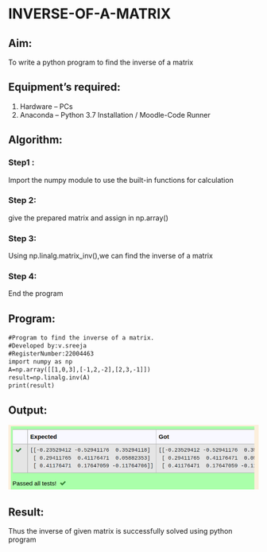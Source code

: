 # INVERSE-OF-A-MATRIX
## Aim:
To write a python program to find the inverse of a matrix
## Equipment’s required:
1. 	Hardware – PCs
2. 	Anaconda – Python 3.7 Installation / Moodle-Code Runner
## Algorithm:
### Step1 : 
Import the numpy module to use the built-in functions for calculation
### Step 2:
give the prepared matrix and assign in np.array() 
### Step 3: 
Using np.linalg.matrix_inv(),we can find the inverse of a matrix
### Step 4: 
End the program

## Program:
```
#Program to find the inverse of a matrix.
#Developed by:v.sreeja
#RegisterNumber:22004463
import numpy as np
A=np.array([[1,0,3],[-1,2,-2],[2,3,-1]])
result=np.linalg.inv(A)
print(result)
```
## Output:
!['output'](/inverseofamatrix.png)
## Result:
Thus the inverse of given matrix is successfully solved using python program

